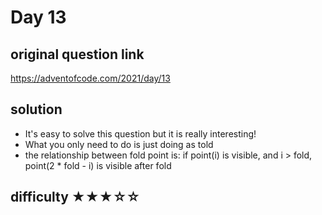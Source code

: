 # Day 13

## original question link

<https://adventofcode.com/2021/day/13>

## solution

- It's easy to solve this question but it is really interesting!
- What you only need to do is just doing as told 
- the relationship between fold point is: if point(i) is visible, and i > fold,  point(2 * fold - i) is visible after fold

## difficulty  ★★★☆☆
